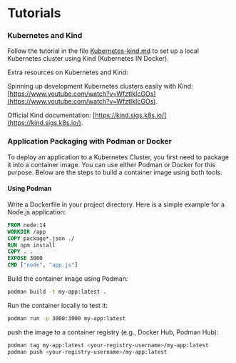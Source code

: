 # Tutorials
### Kubernetes and Kind
Follow the tutorial in the file [Kubernetes-kind.md](Kubernetes-kind.md) to set up a local Kubernetes cluster using Kind (Kubernetes IN Docker).

Extra resources on Kubernetes and Kind:

Spinning up development Kubernetes clusters easily with Kind: [https://www.youtube.com/watch?v=WfztIkIcGOs](https://www.youtube.com/watch?v=WfztIkIcGOs).

Official Kind documentation: [https://kind.sigs.k8s.io/](https://kind.sigs.k8s.io/).


### Application Packaging with Podman or Docker
To deploy an application to a Kubernetes Cluster, you first need to package it into a container image. You can use either Podman or Docker for this purpose. Below are the steps to build a container image using both tools.

#### Using Podman
Write a Dockerfile in your project directory. Here is a simple example for a Node.js application:

```Dockerfile
FROM node:14
WORKDIR /app
COPY package*.json ./
RUN npm install
COPY . .
EXPOSE 3000
CMD ["node", "app.js"]
```

Build the container image using Podman:
```bash
podman build -t my-app:latest .
```

Run the container locally to test it:
```bash
podman run -p 3000:3000 my-app:latest
```

push the image to a container registry (e.g., Docker Hub, Podman Hub):
```bash
podman tag my-app:latest <your-registry-username>/my-app:latest
podman push <your-registry-username>/my-app:latest
```

[]()